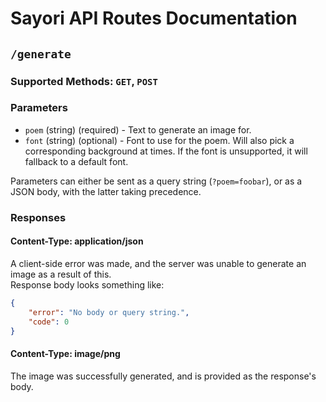# Sayori API Routes Documentation

## `/generate`
### **Supported Methods:** `GET`, `POST`

### **Parameters**
 - `poem` (string) (required) - Text to generate an image for.
 - `font` (string) (optional) - Font to use for the poem. Will also pick a corresponding background at times. If the font is unsupported, it will fallback to a default font.

Parameters can either be sent as a query string (`?poem=foobar`), or as a JSON body, with the latter taking precedence.

### **Responses**
#### **Content-Type: application/json**
A client-side error was made, and the server was unable to generate an image as a result of this.  
Response body looks something like:
```json
{
    "error": "No body or query string.",
    "code": 0
}
```

#### **Content-Type: image/png**
The image was successfully generated, and is provided as the response's body.